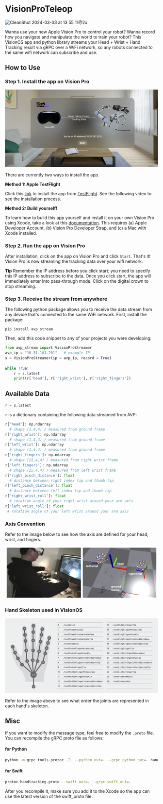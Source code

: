 VisionProTeleop
===========

![CleanShot 2024-03-03 at 13 55 11@2x](https://github.com/Improbable-AI/VisionProTeleop/assets/68195716/d87a906c-ccf3-4e2d-bd25-a66dc0df803b)



Wanna use your new Apple Vision Pro to control your robot?  Wanna record how you navigate and manipulate the world to train your robot? 
This VisionOS app and python library streams your Head + Wrist + Hand Tracking result via gRPC over a WiFi network, so any robots connected to the same wifi network can subscribe and use. 


## How to Use


### Step 1. Install the app on Vision Pro 

![](assets/visionpro_main.png)

There are currently two ways to install the app. 

**Method 1: Apple TestFlight**

Click this [link](https://testflight.apple.com/join/CqYv49fG) to install the app from [TestFlight](https://testflight.apple.com/). See the following video to see the installation process. 


**Method 2: Build yourself!** 

To learn how to build this app yourself and install it on your own Vision Pro using Xcode, take a look at this [documentation](/how_to_install.md). This requires (a) Apple Developer Account, (b) Vision Pro Developer Strap, and (c) a Mac with Xcode installed. 


### Step 2. Run the app on Vision Pro 

After installation, click on the app on Vision Pro and click `Start`. That's it!  Vision Pro is now streaming the tracking data over your wifi network. 

**Tip**  Remember the IP address before you click start; you need to specify this IP address to subscribe to the data. Once you click start, the app will immediately enter into pass-through mode. Click on the digital crown to stop streaming.  


### Step 3. Receive the stream from anywhere

The following python package allows you to receive the data stream from any device that's connected to the same WiFi network. First, install the package: 

```
pip install avp_stream
```

Then, add this code snippet to any of your projects you were developing: 

```python
from avp_stream import VisionProStreamer
avp_ip = "10.31.181.201"   # example IP 
s = VisionProStreamer(ip = avp_ip, record = True)

while True:
    r = s.latest
    print(r['head'], r['right_wrist'], r['right_fingers'])
```



## Available Data

```python
r = s.latest
```

`r` is a dictionary containing the following data streamed from AVP: 

```python
r['head']: np.ndarray  
  # shape (1,4,4) / measured from ground frame
r['right_wrist']: np.ndarray 
  # shape (1,4,4) / measured from ground frame
r['left_wrist']: np.ndarray 
  # shape (1,4,4) / measured from ground frame
r['right_fingers']: np.ndarray 
  # shape (25,4,4) / measured from right wrist frame 
r['left_fingers']: np.ndarray 
  # shape (25,4,4) / measured from left wrist frame 
r['right_pinch_distance']: float  
  # distance between right index tip and thumb tip 
r['left_pinch_distance']: float  
  # distance between left index tip and thumb tip 
r['right_wrist_roll']: float 
  # rotation angle of your right wrist around your arm axis
r['left_wrist_roll']: float 
 # rotation angle of your left wrist around your arm axis
```


### Axis Convention

Refer to the image below to see how the axis are defined for your head, wrist, and fingers. 

![](assets/axis_convention.png)


### Hand Skeleton used in VisionOS

![](assets/hand_skeleton_convention.png)

Refer to the image above to see what order the joints are represented in each hand's skeleton. 


## Misc 

If you want to modify the message type, feel free to modify the `.proto` file. You can recompile the gRPC proto file as follows: 

#### for Python

```bash
python -m grpc_tools.protoc -I. --python_out=. --grpc_python_out=. handtracking.proto
```


#### for Swift
```bash
protoc handtracking.proto --swift_out=. --grpc-swift_out=.
```
After you recompile it, make sure you add it to the Xcode so the app can use the latest version of the swift_proto file. 
